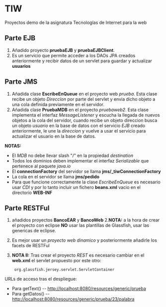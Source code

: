 TIW
===

Proyectos demo de la asignatura Tecnologías de Internet para la web

## Parte EJB

1. Añadido proyecto **pruebaEJB** y **pruebaEJBClient**.
2. Es un servicio que permite acceder a los DAOs JPA creados anteriormente y recibir datos de un servlet para guardar y actualizar  **usuarios**

## Parte JMS

1. Añadida clase **EscribeEnQueue** en el proyecto web _prueba_. Esta clase recibe un objeto _Direccion_ por parte del servlet y envia dicho objeto a una cola definida previamente en el servidor.
2. Añadida clase **PruebaMDB** en el proyecto _pruebaweb2_. Esta clase implementa el interfaz _MessageListener_ y escucha la llegada de nuevos objetos a la cola del servidor, cuando recibe un objeto direccion busca un objeto _usuario_ en la base de datos con el servicio _EJB_ creado anteriormente,  le une la _direccion_ y vuelve a usar el servicio para actualizar el usuario en la base de datos.

**NOTAS:** 
* El _MDB_ no debe llevar slash "/" en la propiedad _destination_
* Todos los dominios deben implementar el interfaz _Serializable_ que pertenece al paquete _java.io_
* El **connectionFactory** del servidor se llama **jms/_tiwConnectionFactory**
* La cola en el servidor se llama **jms/pedido**
* Para que funcione correctamente la clase _EscribeEnQueue_ es necesario usar _CDI_ y por lo tanto incluir un fichero **beans.xml** vacio en el directorio **WEB-INF**

## Parte RESTFul

1. añadidos proyectos **BancoEAR** y **BancoWeb**
2.**NOTA:** a la hora de crear el proyecto con eclipse **NO** usar las plantillas de Glassfish, usar las genericas de eclipse.
4. Es mejor usar un _proyecto web dinamico_ y posteriormente añadirle los facets de RESTFul
4. **NOTA II:** Tras crear el proyecto _REST_ es necesario cambiar en el **web.xml** el servlet propuesto por este otro:

		org.glassfish.jersey.servlet.ServletContainer

URLs de acceso tras el despliegue:

* Para getText() -- [http://localhost:8080/resources/generic/prueba](http://localhost:8080/resources/generic/prueba )
* Para getDatos() -- [http://localhost:8080/resources/generic/prueba/23/palabra](http://localhost:8080/resources/generic/prueba/23/palabra)  